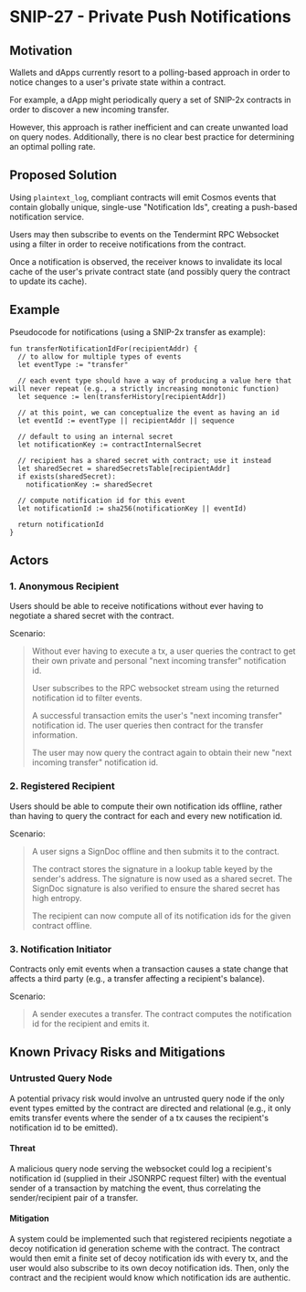 # SNIP-27 - Private Push Notifications

## Motivation 

Wallets and dApps currently resort to a polling-based approach in order to notice changes to a user's private state within a contract.

For example, a dApp might periodically query a set of SNIP-2x contracts in order to discover a new incoming transfer.

However, this approach is rather inefficient and can create unwanted load on query nodes. Additionally, there is no clear best practice for determining an optimal polling rate.


## Proposed Solution

Using `plaintext_log`, compliant contracts will emit Cosmos events that contain globally unique, single-use "Notification Ids", creating a push-based notification service.

Users may then subscribe to events on the Tendermint RPC Websocket using a filter in order to receive notifications from the contract.

Once a notification is observed, the receiver knows to invalidate its local cache of the user's private contract state (and possibly query the contract to update its cache).


## Example

Pseudocode for notifications (using a SNIP-2x transfer as example):
```
fun transferNotificationIdFor(recipientAddr) {
  // to allow for multiple types of events
  let eventType := "transfer"

  // each event type should have a way of producing a value here that will never repeat (e.g., a strictly increasing monotonic function)
  let sequence := len(transferHistory[recipientAddr])

  // at this point, we can conceptualize the event as having an id
  let eventId := eventType || recipientAddr || sequence

  // default to using an internal secret
  let notificationKey := contractInternalSecret

  // recipient has a shared secret with contract; use it instead
  let sharedSecret = sharedSecretsTable[recipientAddr]
  if exists(sharedSecret):
    notificationKey := sharedSecret

  // compute notification id for this event
  let notificationId := sha256(notificationKey || eventId)

  return notificationId
}
```

## Actors

### 1. Anonymous Recipient

Users should be able to receive notifications without ever having to negotiate a shared secret with the contract.

Scenario:
> Without ever having to execute a tx, a user queries the contract to get their own private and personal "next incoming transfer" notification id.
> 
> User subscribes to the RPC websocket stream using the returned notification id to filter events.
> 
> A successful transaction emits the user's "next incoming transfer" notification id. The user queries then contract for the transfer information.
> 
> The user may now query the contract again to obtain their new "next incoming transfer" notification id.


### 2. Registered Recipient

Users should be able to compute their own notification ids offline, rather than having to query the contract for each and every new notification id.

Scenario:
> A user signs a SignDoc offline and then submits it to the contract.
>
> The contract stores the signature in a lookup table keyed by the sender's address. The signature is now used as a shared secret. The SignDoc signature is also verified to ensure the shared secret has high entropy.
> 
> The recipient can now compute all of its notification ids for the given contract offline.


### 3. Notification Initiator

Contracts only emit events when a transaction causes a state change that affects a third party (e.g., a transfer affecting a recipient's balance).

Scenario: 
> A sender executes a transfer. The contract computes the notification id for the recipient and emits it.


## Known Privacy Risks and Mitigations

### Untrusted Query Node
A potential privacy risk would involve an untrusted query node if the only event types emitted by the contract are directed and relational (e.g., it only emits transfer events where the sender of a tx causes the recipient's notification id to be emitted).

#### Threat
A malicious query node serving the websocket could log a recipient's notification id (supplied in their JSONRPC request filter) with the eventual sender of a transaction by matching the event, thus correlating the sender/recipient pair of a transfer.

#### Mitigation
A system could be implemented such that registered recipients negotiate a decoy notification id generation scheme with the contract. The contract would then emit a finite set of decoy notification ids with every tx, and the user would also subscribe to its own decoy notification ids. Then, only the contract and the recipient would know which notification ids are authentic.
